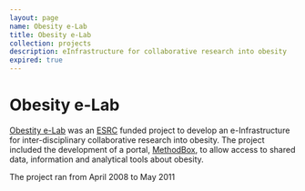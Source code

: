 ```yaml
---
layout: page
name: Obesity e-Lab
title: Obesity e-Lab
collection: projects
description: eInfrastructure for collaborative research into obesity
expired: true
---
```


# Obesity e-Lab

[Obestity e-Lab](http://www.researchcatalogue.esrc.ac.uk/grants/RES-149-25-1076/read) was an [ESRC](http://www.esrc.ac.uk/) funded project to develop an e-Infrastructure
for inter-disciplinary collaborative research into obesity.
The project included the development of a portal, [MethodBox](/products/methodbox),  to allow access to shared data, information and analytical tools about obesity.


The project ran from April 2008 to May 2011